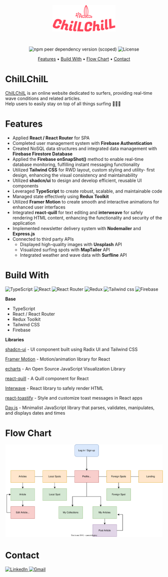 <div align="center">
  <div >
    <a href="https://chillchill.website" target="blank">
      <img src="./src/assets/logos/logo-red.png" alt="Logo" width="200px">
    </a>
  </div>

&nbsp;

![npm peer dependency version (scoped)](https://img.shields.io/npm/dependency-version/eslint-config-prettier/peer/eslint) ![License](https://img.shields.io/badge/License-MIT-blue)

[Features](#Features) • [Build With](#Build-With) • [Flow Chart](#Flow-Chart) • [Contact](#Contact)

</div>

# ChilLChilL

[ChilLChilL](https://chillchill.website) is an online website dedicated to surfers, providing real-time wave conditions
and related articles.<br/> Help users to easily stay on top of all things surfing 🏄🏼‍♂️

# Features

- Applied **React / React Router** for SPA
- Completed user management system with **Firebase Authentication**
- Created NoSQL data structures and integrated data management with **Firebase Firestore Database**
- Applied the **Firebase onSnapShot()** method to enable real-time database monitoring, fulfilling instant messaging functionality
- Utilized **Tailwind CSS** for RWD layout, custom styling and utility- first design, enhancing the visual consistency and maintainability
- Utilized **shadcn/ui** to design and develop efficient, reusable UI components
- Leveraged **TypeScript** to create robust, scalable, and maintainable code
- Managed state effectively using **Redux Toolkit**
- Utilized **Framer Motion** to create smooth and interactive animations for enhanced user interfaces
- Integrated **react-quill** for text editing and **interweave** for safely rendering HTML content, enhancing the functionality and security of the application
- Implemented newsletter delivery system with **Nodemailer** and **Express.js**
- Connected to third party APIs
  - Displayed high-quality images with **Unsplash** API
  - Visualized surfing spots with **MapTailer** API
  - Integrated weather and wave data with **Surfline** API

# Build With

![TypeScript](https://img.shields.io/badge/TypeScript-3178C6.svg?style=for-the-badge&logo=TypeScript&logoColor=white)
![React](https://img.shields.io/badge/react-%2320232a.svg?style=for-the-badge&logo=react&logoColor=%2361DAFB)
![React Router](https://img.shields.io/badge/React%20Router-CA4245.svg?style=for-the-badge&logo=React-Router&logoColor=white)
![Redux](https://img.shields.io/badge/Redux-764ABC.svg?style=for-the-badge&logo=Redux&logoColor=white)
![Tailwind css](https://img.shields.io/badge/Tailwind%20CSS-06B6D4.svg?style=for-the-badge&logo=Tailwind-CSS&logoColor=white)
![Firebase](https://img.shields.io/badge/Firebase-FFCA28.svg?style=for-the-badge&logo=Firebase&logoColor=black)

**Base**

- TypeScript
- React / React Router
- Redux Toolkit
- Tailwind CSS
- Firebase

**Libraries**

[shadcn-ui](https://ui.shadcn.com/) - UI component built using Radix UI and Tailwind CSS

[Framer Motion](https://www.framer.com/motion/) - Motion/animation library for React

[echarts](https://echarts.apache.org/en/index.html) - An Open Source JavaScript Visualization Library

[react-quill](https://github.com/zenoamaro/react-quill) - A Quill component for React

[Interwave](https://www.npmjs.com/package/interweave) - React library to safely render HTML

[react-toastify](https://fkhadra.github.io/react-toastify) - Style and customize toast messages in React apps

[Day.js](https://www.npmjs.com/package/dayjs) - Minimalist JavaScript library that parses, validates, manipulates, and displays dates and times

# Flow Chart

![flow chart](./src/assets/images/flow2.drawio.svg)

# Contact

<a href="https://www.linkedin.com/in/andrewchen1119" target="_blank">
  <img src="https://img.shields.io/badge/LinkedIn-0A66C2.svg?style=for-the-badge&logo=LinkedIn&logoColor=white" alt="LinkedIn">
</a>
<a href="mailto:andrew831119work@gmail.com">
  <img src="https://img.shields.io/badge/Gmail-EA4335.svg?style=for-the-badge&logo=Gmail&logoColor=white" alt="Gmail">
</a>
